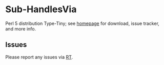 # Sub-HandlesVia

Perl 5 distribution Type-Tiny; see [homepage](https://metacpan.org/release/Sub-HandlesVia)
for download, issue tracker, and more info.

## Issues

Please report any issues via [RT](https://rt.cpan.org/Dist/Display.html?Queue=Sub-HandlesVia).
